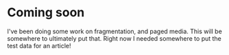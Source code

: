 # Coming soon

I've been doing some work on fragmentation, and paged media. This will be somewhere to ultimately put that. Right now I needed somewhere to put the test data for an article!